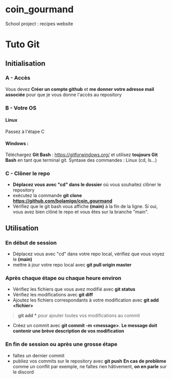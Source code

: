 # coin_gourmand
School project : recipes website

# Tuto Git
## Initialisation
### A - Accès
Vous devez **Créer un compte github** et **me donner votre adresse mail associée** pour que je vous donne l'accès au repository

### B - Votre OS

#### Linux
Passez à l'étape C

#### Windows :

Téléchargez **Git Bash** : https://gitforwindows.org/ et utilisez **toujours Git Bash** en tant que terminal git. Syntaxe des commandes : Linux (cd, ls...)

### C - Clôner le repo

* **Déplacez vous avec "cd" dans le dossier** où vous souhaitez clôner le repository
* exécutez la commande **git clone https://github.com/bolamigo/coin_gourmand**
* Vérifiez que le git bash vous affiche **(main)** à la fin de la ligne. Si oui, vous avez bien clôné le repo et vous êtes sur la branche "main".

## Utilisation

### En début de session
* Déplacez vous avec "cd" dans votre repo local, vérifiez que vous voyez le **(main)**
* mettre à jour votre repo local avec **git pull origin master**

### Après chaque étape ou chaque heure environ
* Vérifiez les fichiers que vous avez modifié avec **git status**
* Vérifiez les modifications avec **git diff**
* Ajoutez les fichiers correspondants à votre modification avec **git add \<fichier\>**
> **git add \*** pour ajouter toutes vos modifications au commit
* Créez un commit avec **git commit -m \<message\>**.
**Le message doit contenir une brève description de vos modification**

### En fin de session ou après une grosse étape
*  faîtes un dernier commit
* publiez vos commits sur le repository avec **git push**
**En cas de problème** comme un conflit par exemple, ne faîtes rien hâtivement, **on en parle** sur le discord